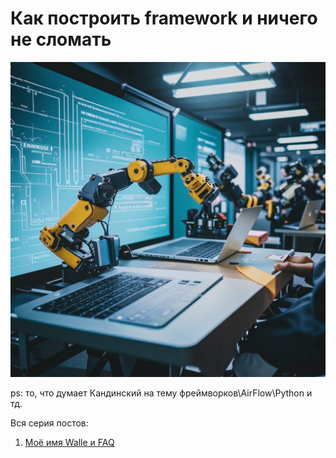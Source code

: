 # Как построить framework и ничего не сломать

![photo_2024-08-17_23-05-08.jpg](img/photo_2024-08-17_23-05-08.jpg)

ps: то, что думает Кандинский на тему фреймворков\AirFlow\Python и тд.

Вся серия постов:
1. [Моё имя Walle и FAQ](https://github.com/urevoleg/tlg-post-artefacts/blob/main/framework_story_v1/README-2.md)